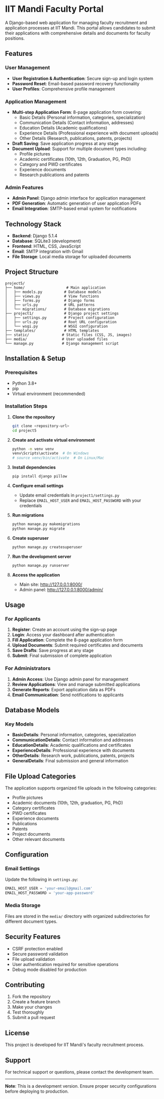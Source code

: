 # IIT Mandi Faculty Portal

A Django-based web application for managing faculty recruitment and application processes at IIT Mandi. This portal allows candidates to submit their applications with comprehensive details and documents for faculty positions.

## Features

### User Management
- **User Registration & Authentication**: Secure sign-up and login system
- **Password Reset**: Email-based password recovery functionality
- **User Profiles**: Comprehensive profile management

### Application Management
- **Multi-step Application Form**: 8-page application form covering:
  - Basic Details (Personal information, categories, specialization)
  - Communication Details (Contact information, addresses)
  - Education Details (Academic qualifications)
  - Experience Details (Professional experience with document uploads)
  - Other Details (Research, publications, patents, projects)
- **Draft Saving**: Save application progress at any stage
- **Document Upload**: Support for multiple document types including:
  - Profile pictures
  - Academic certificates (10th, 12th, Graduation, PG, PhD)
  - Category and PWD certificates
  - Experience documents
  - Research publications and patents
                                                                                                             
### Admin Features
- **Admin Panel**: Django admin interface for application management
- **PDF Generation**: Automatic generation of user application PDFs
- **Email Integration**: SMTP-based email system for notifications

## Technology Stack

- **Backend**: Django 5.1.4
- **Database**: SQLite3 (development)
- **Frontend**: HTML, CSS, JavaScript
- **Email**: SMTP integration with Gmail
- **File Storage**: Local media storage for uploaded documents

## Project Structure

```
project5/
├── home/                   # Main application
│   ├── models.py          # Database models
│   ├── views.py           # View functions
│   ├── forms.py           # Django forms
│   ├── urls.py            # URL patterns
│   └── migrations/        # Database migrations
├── project1/              # Django project settings
│   ├── settings.py        # Project configuration
│   ├── urls.py            # Root URL configuration
│   └── wsgi.py            # WSGI configuration
├── templates/             # HTML templates
├── static/               # Static files (CSS, JS, images)
├── media/                # User uploaded files
└── manage.py             # Django management script
```

## Installation & Setup

### Prerequisites
- Python 3.8+
- pip
- Virtual environment (recommended)

### Installation Steps

1. **Clone the repository**
   ```bash
   git clone <repository-url>
   cd project5
   ```

2. **Create and activate virtual environment**
   ```bash
   python -m venv venv
   venv\Scripts\activate  # On Windows
   # source venv/bin/activate  # On Linux/Mac
   ```

3. **Install dependencies**
   ```bash
   pip install django pillow
   ```

4. **Configure email settings**
   - Update email credentials in `project1/settings.py`
   - Replace `EMAIL_HOST_USER` and `EMAIL_HOST_PASSWORD` with your credentials

5. **Run migrations**
   ```bash
   python manage.py makemigrations
   python manage.py migrate
   ```

6. **Create superuser**
   ```bash
   python manage.py createsuperuser
   ```

7. **Run the development server**
   ```bash
   python manage.py runserver
   ```

8. **Access the application**
   - Main site: http://127.0.0.1:8000/
   - Admin panel: http://127.0.0.1:8000/admin/

## Usage

### For Applicants
1. **Register**: Create an account using the sign-up page
2. **Login**: Access your dashboard after authentication
3. **Fill Application**: Complete the 8-page application form
4. **Upload Documents**: Submit required certificates and documents
5. **Save Drafts**: Save progress at any stage
6. **Submit**: Final submission of complete application

### For Administrators
1. **Admin Access**: Use Django admin panel for management
2. **Review Applications**: View and manage submitted applications
3. **Generate Reports**: Export application data as PDFs
4. **Email Communication**: Send notifications to applicants

## Database Models

### Key Models
- **BasicDetails**: Personal information, categories, specialization
- **CommunicationDetails**: Contact information and addresses
- **EducationDetails**: Academic qualifications and certificates
- **ExperienceDetails**: Professional experience with documents
- **OtherDetails**: Research work, publications, patents, projects
- **GeneralDetails**: Final submission and general information

## File Upload Categories

The application supports organized file uploads in the following categories:
- Profile pictures
- Academic documents (10th, 12th, graduation, PG, PhD)
- Category certificates
- PWD certificates
- Experience documents
- Publications
- Patents
- Project documents
- Other relevant documents

## Configuration

### Email Settings
Update the following in `settings.py`:
```python
EMAIL_HOST_USER = 'your-email@gmail.com'
EMAIL_HOST_PASSWORD = 'your-app-password'
```

### Media Storage
Files are stored in the `media/` directory with organized subdirectories for different document types.

## Security Features

- CSRF protection enabled
- Secure password validation
- File upload validation
- User authentication required for sensitive operations
- Debug mode disabled for production

## Contributing

1. Fork the repository
2. Create a feature branch
3. Make your changes
4. Test thoroughly
5. Submit a pull request

## License

This project is developed for IIT Mandi's faculty recruitment process.

## Support

For technical support or questions, please contact the development team.

---

**Note**: This is a development version. Ensure proper security configurations before deploying to production.